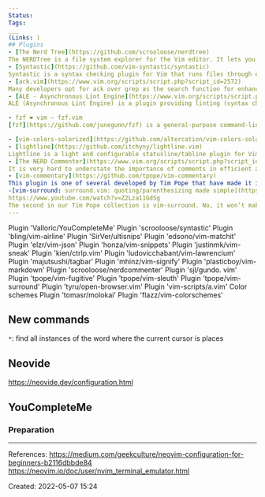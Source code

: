 ```yaml
---
Status:
Tags: 
___
(Links: )
## Plugins
- [The Nerd Tree](https://github.com/scrooloose/nerdtree)
The NERDTree is a file system explorer for the Vim editor. It lets you visually explore complex directory hierarchies in the form of a tree (as the name suggests). With The NERDTree, you can quickly open files for reading or editing and perform basic file system operations using your keyboard and mouse. The plugin can be extended with custom mappings using a special API that you can read more about in the plugins’ documentation.
- [Syntastic](https://github.com/vim-syntastic/syntastic)
Syntastic is a syntax checking plugin for Vim that runs files through external syntax checkers then displays any resulting errors to the user. This can be done on demand, or automatically as files are saved. Syntastic has checking plugins for most development languages out there, so it’s worth checking out no matter what language (or languages) you code in.
- [ack.vim](https://www.vim.org/scripts/script.php?script_id=2572)
Many developers opt for ack over grep as the search function for enhanced results. For Vim users, this plugin allows searching with ack from within Vim and shows the results in a split window.
- [ALE - Asynchronous Lint Engine](https://www.vim.org/scripts/script.php?script_id=5449)
ALE (Asynchronous Lint Engine) is a plugin providing linting (syntax checking and semantic errors) in NeoVim 0.2.0+ and Vim 8. It acts as a Vim Language Server Protocol client, and aims to “lint as you type”.

- fzf ❤️ vim – fzf.vim
[fzf](https://github.com/junegunn/fzf) is a general-purpose command-line fuzzy finder, but in itself is not a Vim plugin. The official repository only provides the basic wrapper function for Vim, leaving it up to the users to write their own Vim commands with it. Since this can be a drag, June Gunn created this repository with a bundle of fzf-based commands and mappings extracted from their own .vimrc . These include the “default” implementation of the features users can find in the alternative Vim plugins.

- [vim-colors-solorized](https://github.com/altercation/vim-colors-solarized)
- [lightline](https://github.com/itchyny/lightline.vim)
Lightline is a light and configurable statusline/tabline plugin for Vim. Forked from the deprecated vim-powerline, lightline is a minimalistic plugin that does not depend on other plugins for functionality. At the same time, it lets users configure and customize it to their needs.
- [The NERD Commenter](https://www.vim.org/scripts/script.php?script_id=1218)
It is very hard to understate the importance of comments in efficient and maintainable code. The NERD Commented plugin defines itself as “a Vim plugin for intensely nerdy commenting powers”. The plugin can digest a great variety of different file types and properly comment  each. It can handle single line, multi line, partial line commenting as well as nesting.
- [vim-commentary](https://github.com/tpope/vim-commentary)
This plugin is one of several developed by Tim Pope that have made it into our list. vim-commentary is extremely simple to use: Use gcc to comment out a line (takes a count), gc to comment out the target of a motion (for example, gcap to comment out a paragraph), and gc in visual mode to comment out the selection. That’s it.
-[vim-surround: surround.vim: quoting/parenthesizing made simple](https://github.com/tpope/vim-surround)
https://www.youtube.com/watch?v=Z2Lza11GdSg
The second in our Tim Pope collection is vim-surround. No, it won’t make you able to hear Vim in stereo surround, but will help you manage your parentheses, brackets, quotes, XML tags, and more. The plugin provides mappings to easily delete, change and add such “surroundings” in pairs.
---
```

Plugin 'Valloric/YouCompleteMe'
Plugin 'scrooloose/syntastic'
Plugin 'bling/vim-airline'
Plugin 'SirVer/ultisnips'
Plugin 'edsono/vim-matchit'
Plugin 'elzr/vim-json'
Plugin 'honza/vim-snippets'
Plugin 'justinmk/vim-sneak'
Plugin 'kien/ctrlp.vim'
Plugin 'ludovicchabant/vim-lawrencium'
Plugin 'majutsushi/tagbar'
Plugin 'mhinz/vim-signify'
Plugin 'plasticboy/vim-markdown'
Plugin 'scrooloose/nerdcommenter'
Plugin 'sjl/gundo. vim'
Plugin 'tpope/vim-fugitive'
Plugin 'tpope/vim-sleuth'
Plugin 'tpope/vim-surround'
Plugin 'tyru/open-browser.vim'
Plugin 'vim-scripts/a.vim'
Color schemes
Plugin 'tomasr/molokai'
Plugin 'flazz/vim-colorschemes'
## New commands
`*`: find all instances of the word where the current cursor is places
## Neovide
https://neovide.dev/configuration.html
## YouCompleteMe
### Preparation
___
References:
https://medium.com/geekculture/neovim-configuration-for-beginners-b2116dbbde84
https://neovim.io/doc/user/nvim_terminal_emulator.html

Created: 2022-05-07 15:24